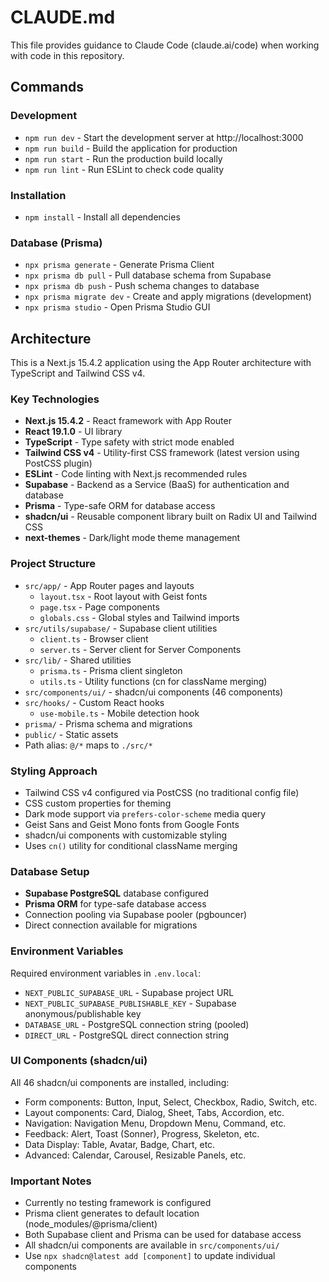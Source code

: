 # CLAUDE.md

This file provides guidance to Claude Code (claude.ai/code) when working with code in this repository.

## Commands

### Development
- `npm run dev` - Start the development server at http://localhost:3000
- `npm run build` - Build the application for production
- `npm run start` - Run the production build locally
- `npm run lint` - Run ESLint to check code quality

### Installation
- `npm install` - Install all dependencies

### Database (Prisma)
- `npx prisma generate` - Generate Prisma Client
- `npx prisma db pull` - Pull database schema from Supabase
- `npx prisma db push` - Push schema changes to database
- `npx prisma migrate dev` - Create and apply migrations (development)
- `npx prisma studio` - Open Prisma Studio GUI

## Architecture

This is a Next.js 15.4.2 application using the App Router architecture with TypeScript and Tailwind CSS v4.

### Key Technologies
- **Next.js 15.4.2** - React framework with App Router
- **React 19.1.0** - UI library
- **TypeScript** - Type safety with strict mode enabled
- **Tailwind CSS v4** - Utility-first CSS framework (latest version using PostCSS plugin)
- **ESLint** - Code linting with Next.js recommended rules
- **Supabase** - Backend as a Service (BaaS) for authentication and database
- **Prisma** - Type-safe ORM for database access
- **shadcn/ui** - Reusable component library built on Radix UI and Tailwind CSS
- **next-themes** - Dark/light mode theme management

### Project Structure
- `src/app/` - App Router pages and layouts
  - `layout.tsx` - Root layout with Geist fonts
  - `page.tsx` - Page components
  - `globals.css` - Global styles and Tailwind imports
- `src/utils/supabase/` - Supabase client utilities
  - `client.ts` - Browser client
  - `server.ts` - Server client for Server Components
- `src/lib/` - Shared utilities
  - `prisma.ts` - Prisma client singleton
  - `utils.ts` - Utility functions (cn for className merging)
- `src/components/ui/` - shadcn/ui components (46 components)
- `src/hooks/` - Custom React hooks
  - `use-mobile.ts` - Mobile detection hook
- `prisma/` - Prisma schema and migrations
- `public/` - Static assets
- Path alias: `@/*` maps to `./src/*`

### Styling Approach
- Tailwind CSS v4 configured via PostCSS (no traditional config file)
- CSS custom properties for theming
- Dark mode support via `prefers-color-scheme` media query
- Geist Sans and Geist Mono fonts from Google Fonts
- shadcn/ui components with customizable styling
- Uses `cn()` utility for conditional className merging

### Database Setup
- **Supabase PostgreSQL** database configured
- **Prisma ORM** for type-safe database access
- Connection pooling via Supabase pooler (pgbouncer)
- Direct connection available for migrations

### Environment Variables
Required environment variables in `.env.local`:
- `NEXT_PUBLIC_SUPABASE_URL` - Supabase project URL
- `NEXT_PUBLIC_SUPABASE_PUBLISHABLE_KEY` - Supabase anonymous/publishable key
- `DATABASE_URL` - PostgreSQL connection string (pooled)
- `DIRECT_URL` - PostgreSQL direct connection string

### UI Components (shadcn/ui)
All 46 shadcn/ui components are installed, including:
- Form components: Button, Input, Select, Checkbox, Radio, Switch, etc.
- Layout components: Card, Dialog, Sheet, Tabs, Accordion, etc.
- Navigation: Navigation Menu, Dropdown Menu, Command, etc.
- Feedback: Alert, Toast (Sonner), Progress, Skeleton, etc.
- Data Display: Table, Avatar, Badge, Chart, etc.
- Advanced: Calendar, Carousel, Resizable Panels, etc.

### Important Notes
- Currently no testing framework is configured
- Prisma client generates to default location (node_modules/@prisma/client)
- Both Supabase client and Prisma can be used for database access
- All shadcn/ui components are available in `src/components/ui/`
- Use `npx shadcn@latest add [component]` to update individual components